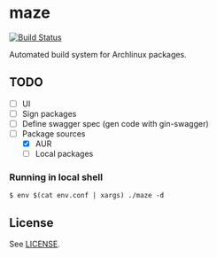 # maze
[![Build Status](https://travis-ci.org/mikkeloscar/maze.svg?branch=master)](https://travis-ci.org/mikkeloscar/maze)

Automated build system for Archlinux packages.

## TODO

 * [ ] UI
 * [ ] Sign packages
 * [ ] Define swagger spec (gen code with gin-swagger)
 * [ ] Package sources
    * [x] AUR
    * [ ] Local packages

### Running in local shell

```
$ env $(cat env.conf | xargs) ./maze -d
```

## License

See [LICENSE](LICENSE).
